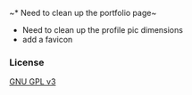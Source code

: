 ~* Need to clean up the portfolio page~ 
* Need to clean up the profile pic dimensions
* add a favicon

### License

[GNU GPL v3](https://github.com/bk2dcradle/researcher/blob/gh-pages/LICENSE)
